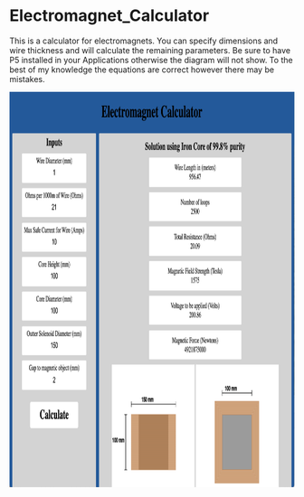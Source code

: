 # Electromagnet_Calculator
This is a calculator for electromagnets. You can specify dimensions and wire thickness and will calculate the remaining parameters. 
Be sure to have P5 installed in your Applications otherwise the diagram will not show. To the best of my knowledge the equations are correct however there may be mistakes.

<img src = "Calc_View.png" height = 700>
